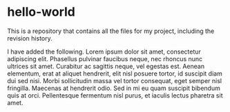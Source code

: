 # hello-world
This is a repository that contains all the files for my project, including the revision history.

I have added the following.
Lorem ipsum dolor sit amet, consectetur adipiscing elit. Phasellus pulvinar faucibus neque, nec rhoncus nunc ultrices sit amet. Curabitur ac sagittis neque, vel egestas est. Aenean elementum, erat at aliquet hendrerit, elit nisl posuere tortor, id suscipit diam dui sed nisi. Morbi sollicitudin massa vel tortor consequat, eget semper nisl fringilla. Maecenas at hendrerit odio. Sed in mi eu quam suscipit bibendum quis at orci. Pellentesque fermentum nisl purus, et iaculis lectus pharetra sit amet.

